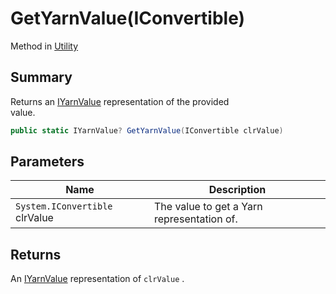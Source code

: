 # GetYarnValue(IConvertible)

Method in [Utility](yarn.compiler.utility.md)

## Summary

Returns an [IYarnValue](yarn.iyarnvalue.md) representation of the provided\
value.

```csharp
public static IYarnValue? GetYarnValue(IConvertible clrValue)
```

## Parameters

| Name                           | Description                                |
| ------------------------------ | ------------------------------------------ |
| `System.IConvertible` clrValue | The value to get a Yarn representation of. |

## Returns

An [IYarnValue](yarn.iyarnvalue.md) representation of `clrValue` .
